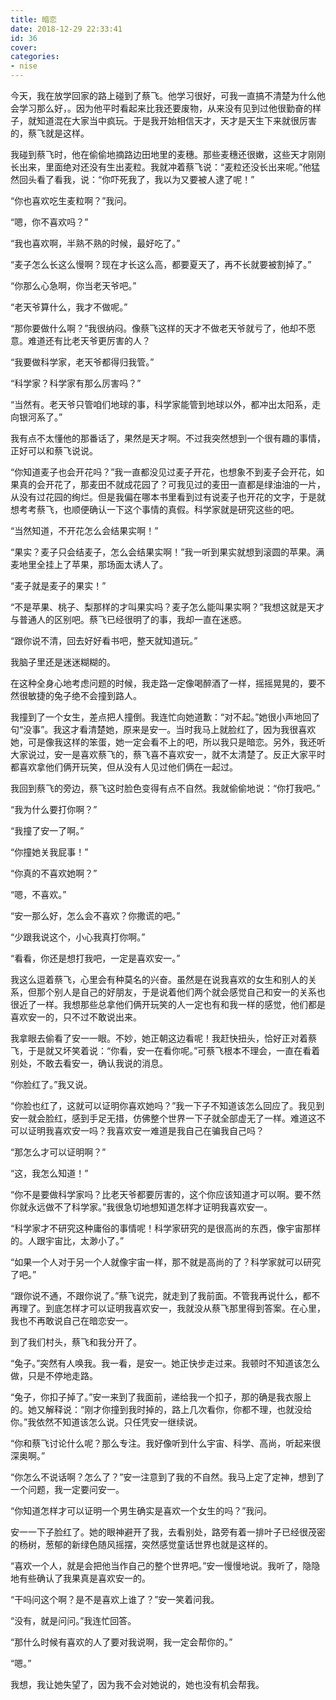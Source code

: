 ```yaml
---
title: 暗恋
date: 2018-12-29 22:33:41
id: 36
cover: 
categories:
- nise
---
```


 今天，我在放学回家的路上碰到了蔡飞。他学习很好，可我一直搞不清楚为什么他会学习那么好，。因为他平时看起来比我还要废物，从来没有见到过他很勤奋的样子，就知道混在大家当中疯玩。于是我开始相信天才，天才是天生下来就很厉害的，蔡飞就是这样。

 我碰到蔡飞时，他在偷偷地摘路边田地里的麦穗。那些麦穗还很嫩，这些天才刚刚长出来，里面绝对还没有生出麦粒。我就冲着蔡飞说：“麦粒还没长出来呢。”他猛然回头看了看我，说：“你吓死我了，我以为又要被人逮了呢！”

 “你也喜欢吃生麦粒啊？”我问。

 “嗯，你不喜欢吗？”

 “我也喜欢啊，半熟不熟的时候，最好吃了。”

 “麦子怎么长这么慢啊？现在才长这么高，都要夏天了，再不长就要被割掉了。”

 “你那么心急啊，你当老天爷吧。”

 “老天爷算什么，我才不做呢。”

 “那你要做什么啊？”我很纳闷。像蔡飞这样的天才不做老天爷就亏了，他却不愿意。难道还有比老天爷更厉害的人？

 “我要做科学家，老天爷都得归我管。”

 “科学家？科学家有那么厉害吗？”

 “当然有。老天爷只管咱们地球的事，科学家能管到地球以外，都冲出太阳系，走向银河系了。”

 我有点不太懂他的那番话了，果然是天才啊。不过我突然想到一个很有趣的事情，正好可以和蔡飞说说。

 “你知道麦子也会开花吗？”我一直都没见过麦子开花，也想象不到麦子会开花，如果真的会开花了，那麦田不就成花园了？可我见过的麦田一直都是绿油油的一片，从没有过花园的绚烂。但是我偏在哪本书里看到过有说麦子也开花的文字，于是就想考考蔡飞，也顺便确认一下这个事情的真假。科学家就是研究这些的吧。

 “当然知道，不开花怎么会结果实啊！”

 “果实？麦子只会结麦子，怎么会结果实啊！”我一听到果实就想到滚圆的苹果。满麦地里全挂上了苹果，那场面太诱人了。

 “麦子就是麦子的果实！”

 “不是苹果、桃子、梨那样的才叫果实吗？麦子怎么能叫果实啊？”我想这就是天才与普通人的区别吧。蔡飞已经很明了的事，我却一直在迷惑。

 “跟你说不清，回去好好看书吧，整天就知道玩。”

 我脑子里还是迷迷糊糊的。

 在这种全身心地考虑问题的时候，我走路一定像喝醉酒了一样，摇摇晃晃的，要不然很敏捷的兔子绝不会撞到路人。

 我撞到了一个女生，差点把人撞倒。我连忙向她道歉：“对不起。”她很小声地回了句“没事”。我这才看清楚她，原来是安一。当时我马上就脸红了，因为我很喜欢她，可是像我这样的笨蛋，她一定会看不上的吧，所以我只是暗恋。另外，我还听大家说过，安一是喜欢蔡飞的，蔡飞喜不喜欢安一，就不太清楚了。反正大家平时都喜欢拿他们俩开玩笑，但从没有人见过他们俩在一起过。

 我回到蔡飞的旁边，蔡飞这时脸色变得有点不自然。我就偷偷地说：“你打我吧。”

 “我为什么要打你啊？”

 “我撞了安一了啊。”

 “你撞她关我屁事！”

 “你真的不喜欢她啊？”

 “嗯，不喜欢。”

 “安一那么好，怎么会不喜欢？你撒谎的吧。”

 “少跟我说这个，小心我真打你啊。”

 “看看，你还是想打我吧，一定是喜欢安一。”

 我这么逗着蔡飞，心里会有种莫名的兴奋。虽然是在说我喜欢的女生和别人的关系，但那个别人是自己的好朋友，于是说着他们两个就会感觉自己和安一的关系也很近了一样。我想那些总拿他们俩开玩笑的人一定也有和我一样的感觉，他们都是喜欢安一的，只不过不敢说出来。

 我拿眼去偷看了安一一眼。不妙，她正朝这边看呢！我赶快扭头，恰好正对着蔡飞，于是就又坏笑着说：“你看，安一在看你呢。”可蔡飞根本不理会，一直在看着别处，不敢去看安一，确认我说的消息。

 “你脸红了。”我又说。

 “你脸也红了，这就可以证明你喜欢她吗？”我一下子不知道该怎么回应了。我见到安一就会脸红，感到手足无措，仿佛整个世界一下子就全部虚无了一样。难道这不可以证明我喜欢安一吗？我喜欢安一难道是我自己在骗我自己吗？

 “那怎么才可以证明啊？”

 “这，我怎么知道！”

 “你不是要做科学家吗？比老天爷都要厉害的，这个你应该知道才可以啊。要不然你就永远做不了科学家。”我很急切地想知道怎样才证明我喜欢安一。

 “科学家才不研究这种庸俗的事情呢！科学家研究的是很高尚的东西，像宇宙那样的。人跟宇宙比，太渺小了。”

 “如果一个人对于另一个人就像宇宙一样，那不就是高尚的了？科学家就可以研究了吧。”

 “跟你说不通，不跟你说了。”蔡飞说完，就走到了我前面。不管我再说什么，都不再理了。到底怎样才可以证明我喜欢安一，我就没从蔡飞那里得到答案。在心里，我也不再敢说自己在暗恋安一。

 到了我们村头，蔡飞和我分开了。

 “兔子。”突然有人唤我。我一看，是安一。她正快步走过来。我顿时不知道该怎么做，只是不停地走路。

 “兔子，你扣子掉了。”安一来到了我面前，递给我一个扣子，那的确是我衣服上的。她又解释说：“刚才你撞到我时掉的，路上几次看你，你都不理，也就没给你。”我依然不知道该怎么说。只任凭安一继续说。

 “你和蔡飞讨论什么呢？那么专注。我好像听到什么宇宙、科学、高尚，听起来很深奥啊。”

 “你怎么不说话啊？怎么了？”安一注意到了我的不自然。我马上定了定神，想到了一个问题，我一定要问安一。

 “你知道怎样才可以证明一个男生确实是喜欢一个女生的吗？”我问。

 安一一下子脸红了。她的眼神避开了我，去看别处，路旁有着一排叶子已经很茂密的杨树，葱郁的新绿色随风摇摆，突然感觉童话世界也就是这样的。

 “喜欢一个人，就是会把他当作自己的整个世界吧。”安一慢慢地说。我听了，隐隐地有些确认了我果真是喜欢安一的。

 “干吗问这个啊？是不是喜欢上谁了？”安一笑着问我。

 “没有，就是问问。”我连忙回答。

 “那什么时候有喜欢的人了要对我说啊，我一定会帮你的。”

 “嗯。”

 我想，我让她失望了，因为我不会对她说的，她也没有机会帮我。
